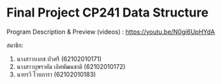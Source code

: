 # Final Project CP241 Data Structure

Program Description & Preview (videos) : https://youtu.be/N0gi6UpHYdA

สมาชิก:

1) นางสาวบงกช บัวศรี (62102010171)
2) นางสาวบุษราคัม เลิศพัฒนชาติ (62102010172)
3) นายรวี ไวยภารา (62102010183)
